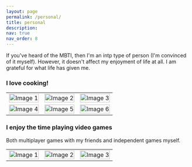 ```yaml
---
layout: page
permalink: /personal/
title: personal
description:
nav: true
nav_order: 8
---
```


If you've heard of the MBTI, then I'm an intp type of person (I'm convinced of it myself). However, it doesn't affect my enjoyment of life at all. I am grateful for what life has given me.

### I love cooking!
<table style="border-collapse: collapse; width: 100%;">
  <tr>
    <td><img src="../assets/img/1.jpg" alt="Image 1" style="width:100%""></td>
    <td><img src="../assets/img/1.jpg" alt="Image 2" style="width:100%""></td>
    <td><img src="../assets/img/1.jpg" alt="Image 3" style="width:100%""></td>
  </tr>
  <tr>
    <td><img src="../assets/img/1.jpg" alt="Image 4" style="width:100%""></td>
    <td><img src="../assets/img/1.jpg" alt="Image 5" style="width:100%""></td>
    <td><img src="../assets/img/1.jpg" alt="Image 6" style="width:100%""></td>
  </tr>
</table>


### I enjoy the time playing video games
Both multiplayer games with my friends and independent games myself.
<table style="border-collapse: collapse; width: 100%;">
  <tr>
    <td><img src="../assets/img/1.jpg" alt="Image 1" style="width:100%""></td>
    <td><img src="../assets/img/1.jpg" alt="Image 2" style="width:100%""></td>
    <td><img src="../assets/img/1.jpg" alt="Image 3" style="width:100%""></td>
  </tr>
</table>

